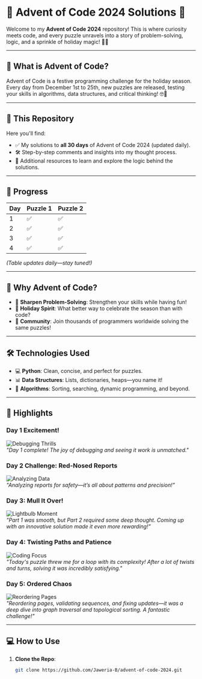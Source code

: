 # 🎄 Advent of Code 2024 Solutions 🎄  

Welcome to my **Advent of Code 2024** repository! This is where curiosity meets code, and every puzzle unravels into a story of problem-solving, logic, and a sprinkle of holiday magic! 🧩✨  

---

## 🌟 What is Advent of Code?  
Advent of Code is a festive programming challenge for the holiday season. Every day from December 1st to 25th, new puzzles are released, testing your skills in algorithms, data structures, and critical thinking! 🤓🎅  

---

## 🚀 This Repository  
Here you'll find:  
- ✅ My solutions to **all 30 days** of Advent of Code 2024 (updated daily).  
- 🛠️ Step-by-step comments and insights into my thought process.  
- 📝 Additional resources to learn and explore the logic behind the solutions.

---

## 📅 Progress  
| Day | Puzzle 1 | Puzzle 2 |  
|-----|----------|----------|  
| 1   | ✅       | ✅       |  
| 2   | ✅       | ✅       |  
| 3   | ✅       | ✅       |  
| 4   | ✅       | ✅       |  
*(Table updates daily—stay tuned!)*  

---

## 🎉 Why Advent of Code?  
- 🧠 **Sharpen Problem-Solving**: Strengthen your skills while having fun!  
- 🎄 **Holiday Spirit**: What better way to celebrate the season than with code?  
- 🤝 **Community**: Join thousands of programmers worldwide solving the same puzzles!  

---

## 🛠️ Technologies Used  
- 💻 **Python**: Clean, concise, and perfect for puzzles.  
- 📊 **Data Structures**: Lists, dictionaries, heaps—you name it!  
- 🧩 **Algorithms**: Sorting, searching, dynamic programming, and beyond.  

---

## 📸 Highlights  

### Day 1 Excitement!  
![Debugging Thrills](https://media.giphy.com/media/3o7abldj0b3rxrZUxW/giphy.gif)  
*"Day 1 complete! The joy of debugging and seeing it work is unmatched."*  

### Day 2 Challenge: Red-Nosed Reports  
![Analyzing Data](https://media.giphy.com/media/xT0xeJpnrWC4XWblEk/giphy.gif)  
*"Analyzing reports for safety—it’s all about patterns and precision!"*  

### Day 3: Mull It Over!  
![Lightbulb Moment](https://media.giphy.com/media/jt7bAtEijhurm/giphy.gif)  
*"Part 1 was smooth, but Part 2 required some deep thought. Coming up with an innovative solution made it even more rewarding!"*  

### Day 4: Twisting Paths and Patience  
![Coding Focus](https://media.giphy.com/media/l0MYFK2E1jY8z7C2A/giphy.gif)  
*"Today's puzzle threw me for a loop with its complexity! After a lot of twists and turns, solving it was incredibly satisfying."*  

### Day 5: Ordered Chaos  
![Reordering Pages](https://media.giphy.com/media/xT9IgzoKnwFNmISR8I/giphy.gif)  
*"Reordering pages, validating sequences, and fixing updates—it was a deep dive into graph traversal and topological sorting. A fantastic challenge!"*  


<!-- -->

---

## 💻 How to Use  
1. **Clone the Repo**:  
   ```bash
   git clone https://github.com/Jaweria-B/advent-of-code-2024.git
